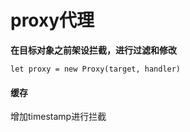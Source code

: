 # proxy代理

**在目标对象之前架设拦截，进行过滤和修改**





`let proxy = new Proxy(target, handler)`





#### 缓存

增加timestamp进行拦截
